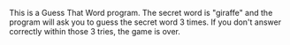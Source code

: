 This is a Guess That Word program. The secret word is "giraffe" and the program will ask you to guess the secret word 3 times. If you don't answer correctly within those 3 tries, the game is over.